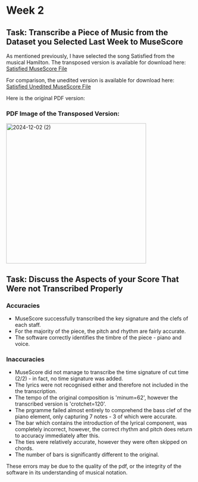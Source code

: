 # Week 2

## Task: Transcribe a Piece of Music from the Dataset you Selected Last Week to MuseScore

As mentioned previously, I have selected the song Satisfied from the musical Hamilton. The transposed version is available for download here: [Satisfied MuseScore File](SatisfiedMuseScore.mscz)

For comparison, the unedited version is available for download here: [Satisfied Unedited MuseScore File](SatisfiedUnedited.mscz)

Here is the original PDF version: 

### PDF Image of the Transposed Version: 

<img width="376" alt="2024-12-02 (2)" src="https://github.com/user-attachments/assets/398bb123-f43a-420b-8a46-056db37505ab">

## Task: Discuss the Aspects of your Score That Were not Transcribed Properly

### Accuracies 

- MuseScore successfully transcribed the key signature and the clefs of each staff.
- For the majority of the piece, the pitch and rhythm are fairly accurate.
- The software correctly identifies the timbre of the piece - piano and voice.

### Inaccuracies

- MuseScore did not manage to transcribe the time signature of cut time (2/2) - in fact, no time signature was added.
- The lyrics were not recognised either and therefore not included in the the transcription.
- The tempo of the original composition is 'minum=62', however the transcribed version is 'crotchet=120'.
- The prgramme failed almost entirely to comprehend the bass clef of the piano element, only capturing 7 notes - 3 of which were accurate.
- The bar which contains the introduction of the lyrical component, was completely incorrect, however, the correct rhythm and pitch does return to accuracy immediately after this.
- The ties were relatively accurate, however they were often skipped on chords.
- The number of bars is significantly different to the original.

These errors may be due to the quality of the pdf, or the integrity of the software in its understanding of musical notation.
